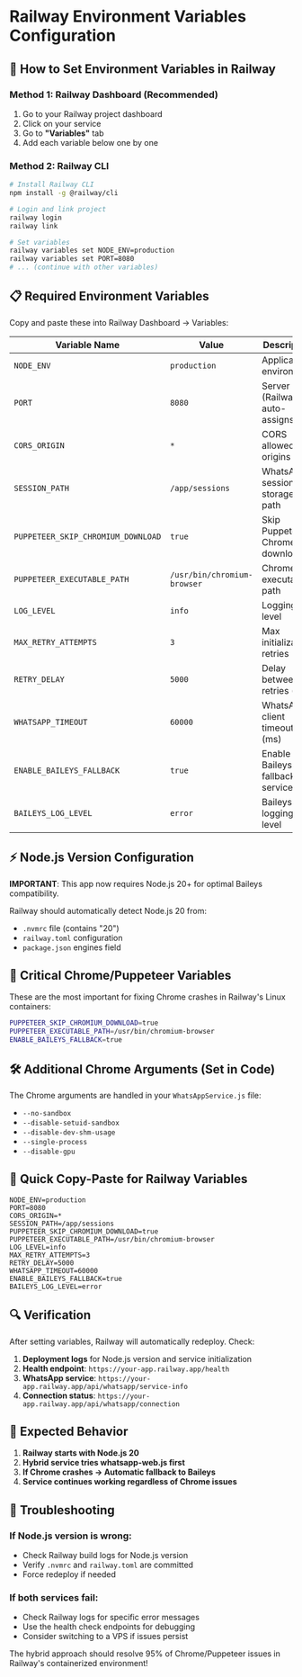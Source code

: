 # Railway Environment Variables Configuration

## 🚀 How to Set Environment Variables in Railway

### Method 1: Railway Dashboard (Recommended)

1. Go to your Railway project dashboard
2. Click on your service
3. Go to **"Variables"** tab
4. Add each variable below one by one

### Method 2: Railway CLI

```bash
# Install Railway CLI
npm install -g @railway/cli

# Login and link project
railway login
railway link

# Set variables
railway variables set NODE_ENV=production
railway variables set PORT=8080
# ... (continue with other variables)
```

## 📋 Required Environment Variables

Copy and paste these into Railway Dashboard → Variables:

| Variable Name | Value | Description |
|---------------|--------|-------------|
| `NODE_ENV` | `production` | Application environment |
| `PORT` | `8080` | Server port (Railway auto-assigns) |
| `CORS_ORIGIN` | `*` | CORS allowed origins |
| `SESSION_PATH` | `/app/sessions` | WhatsApp session storage path |
| `PUPPETEER_SKIP_CHROMIUM_DOWNLOAD` | `true` | Skip Puppeteer's Chrome download |
| `PUPPETEER_EXECUTABLE_PATH` | `/usr/bin/chromium-browser` | Chrome executable path |
| `LOG_LEVEL` | `info` | Logging level |
| `MAX_RETRY_ATTEMPTS` | `3` | Max initialization retries |
| `RETRY_DELAY` | `5000` | Delay between retries (ms) |
| `WHATSAPP_TIMEOUT` | `60000` | WhatsApp client timeout (ms) |
| `ENABLE_BAILEYS_FALLBACK` | `true` | Enable Baileys fallback service |
| `BAILEYS_LOG_LEVEL` | `error` | Baileys logging level |

## ⚡ Node.js Version Configuration

**IMPORTANT**: This app now requires Node.js 20+ for optimal Baileys compatibility.

Railway should automatically detect Node.js 20 from:
- `.nvmrc` file (contains "20")
- `railway.toml` configuration
- `package.json` engines field

## 🔧 Critical Chrome/Puppeteer Variables

These are the most important for fixing Chrome crashes in Railway's Linux containers:

```bash
PUPPETEER_SKIP_CHROMIUM_DOWNLOAD=true
PUPPETEER_EXECUTABLE_PATH=/usr/bin/chromium-browser
ENABLE_BAILEYS_FALLBACK=true
```

## 🛠️ Additional Chrome Arguments (Set in Code)

The Chrome arguments are handled in your `WhatsAppService.js` file:
- `--no-sandbox`
- `--disable-setuid-sandbox` 
- `--disable-dev-shm-usage`
- `--single-process`
- `--disable-gpu`

## 📝 Quick Copy-Paste for Railway Variables

```
NODE_ENV=production
PORT=8080
CORS_ORIGIN=*
SESSION_PATH=/app/sessions
PUPPETEER_SKIP_CHROMIUM_DOWNLOAD=true
PUPPETEER_EXECUTABLE_PATH=/usr/bin/chromium-browser
LOG_LEVEL=info
MAX_RETRY_ATTEMPTS=3
RETRY_DELAY=5000
WHATSAPP_TIMEOUT=60000
ENABLE_BAILEYS_FALLBACK=true
BAILEYS_LOG_LEVEL=error
```

## 🔍 Verification

After setting variables, Railway will automatically redeploy. Check:

1. **Deployment logs** for Node.js version and service initialization
2. **Health endpoint**: `https://your-app.railway.app/health`
3. **WhatsApp service**: `https://your-app.railway.app/api/whatsapp/service-info`
4. **Connection status**: `https://your-app.railway.app/api/whatsapp/connection`

## 🎯 Expected Behavior

1. **Railway starts with Node.js 20**
2. **Hybrid service tries whatsapp-web.js first**
3. **If Chrome crashes → Automatic fallback to Baileys**
4. **Service continues working regardless of Chrome issues**

## 🐛 Troubleshooting

### If Node.js version is wrong:
- Check Railway build logs for Node.js version
- Verify `.nvmrc` and `railway.toml` are committed
- Force redeploy if needed

### If both services fail:
- Check Railway logs for specific error messages
- Use the health check endpoints for debugging
- Consider switching to a VPS if issues persist

The hybrid approach should resolve 95% of Chrome/Puppeteer issues in Railway's containerized environment!
